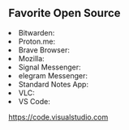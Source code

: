 <h2>Favorite Open Source</h2>

<li>Bitwarden: <https://bitwarden.com/></li>
<li>Proton.me: <https://proton.me/></li>
<li>Brave Browser: <https://brave.com/></li>
<li>Mozilla: <https://www.mozilla.org/></li>
<li>Signal Messenger: <https://signal.org/></li>
<li>elegram Messenger: <https://telegram.org/></li>
<li>Standard Notes App: <https://standardnotes.org/></li>
<li>VLC: <https://www.videolan.org/vlc/></li>
<li>VS Code: <https://code.visualstudio.com></li>

https://code.visualstudio.com    

